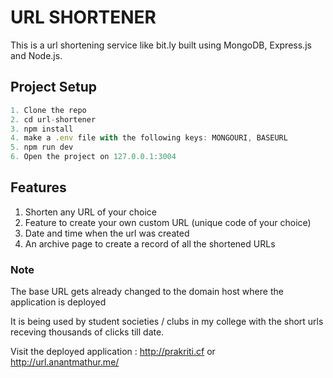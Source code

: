 # URL SHORTENER

This is a url shortening service like bit.ly built using MongoDB, Express.js and Node.js.

## Project Setup

```javascript
1. Clone the repo
2. cd url-shortener
3. npm install
4. make a .env file with the following keys: MONGOURI, BASEURL
5. npm run dev
6. Open the project on 127.0.0.1:3004
```

## Features

1. Shorten any URL of your choice
2. Feature to create your own custom URL (unique code of your choice)
3. Date and time when the url was created
4. An archive page to create a record of all the shortened URLs

### Note

The base URL gets already changed to the domain host where the application is deployed

It is being used by student societies / clubs in my college with the short urls receving thousands of clicks till date.

Visit the deployed application : http://prakriti.cf or http://url.anantmathur.me/
